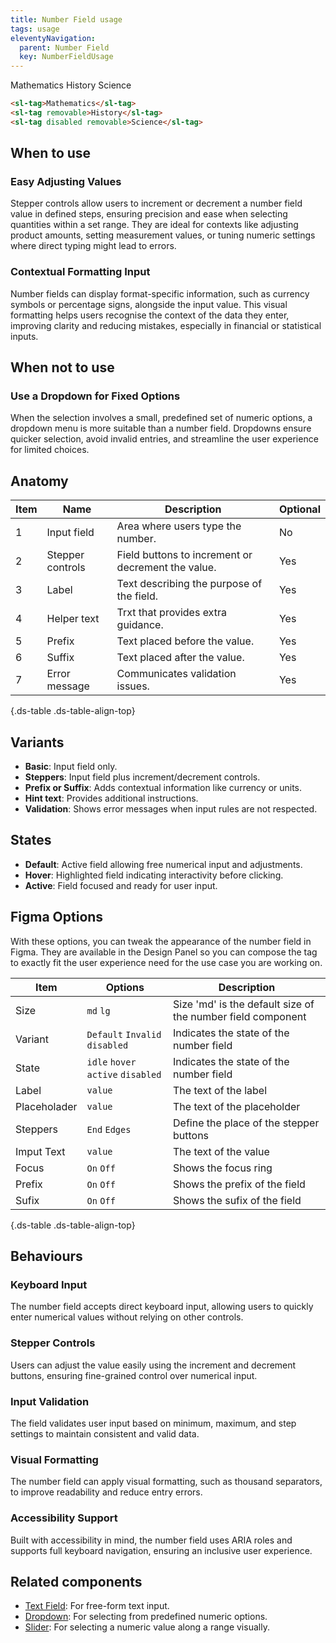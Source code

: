 ```yaml
---
title: Number Field usage
tags: usage
eleventyNavigation:
  parent: Number Field
  key: NumberFieldUsage
---
```

<section class="no-heading">

<div class="ds-example">
<sl-tag>Mathematics</sl-tag>
<sl-tag removable>History</sl-tag>
<sl-tag disabled removable>Science</sl-tag>
</div>

<div class="ds-code">

  ```html
<sl-tag>Mathematics</sl-tag>
<sl-tag removable>History</sl-tag>
<sl-tag disabled removable>Science</sl-tag>
  ```

</div>
</section>

<section>

## When to use

### Easy Adjusting Values
Stepper controls allow users to increment or decrement a number field value in defined steps, ensuring precision and ease when selecting quantities within a set range. They are ideal for contexts like adjusting product amounts, setting measurement values, or tuning numeric settings where direct typing might lead to errors.

### Contextual Formatting Input
Number fields can display format-specific information, such as currency symbols or percentage signs, alongside the input value. This visual formatting helps users recognise the context of the data they enter, improving clarity and reducing mistakes, especially in financial or statistical inputs.

</section>


<section>

## When not to use

### Use a Dropdown for Fixed Options
When the selection involves a small, predefined set of numeric options, a dropdown menu is more suitable than a number field. Dropdowns ensure quicker selection, avoid invalid entries, and streamline the user experience for limited choices.

</section>


<section>

## Anatomy

<div class="ds-table-wrapper">

| Item | Name | Description | Optional |
|------|------|-------------|----------|
| 1 | Input field | Area where users type the number. | No |
| 2 | Stepper controls | Field buttons to increment or decrement the value. | Yes |
| 3 | Label | Text describing the purpose of the field. | Yes |
| 4 | Helper text | Trxt that provides extra guidance. | Yes |
| 5 | Prefix | Text placed before the value. | Yes |
| 6 | Suffix | Text placed after the value. | Yes |
| 7 | Error message | Communicates validation issues. | Yes |

{.ds-table .ds-table-align-top}

</div>

</section>


<section>

## Variants

- **Basic**: Input field only.
- **Steppers**: Input field plus increment/decrement controls.
- **Prefix or Suffix**: Adds contextual information like currency or units.
- **Hint text**: Provides additional instructions.
- **Validation**: Shows error messages when input rules are not respected.

</section>

<section>

## States
- **Default**: Active field allowing free numerical input and adjustments.
- **Hover**: Highlighted field indicating interactivity before clicking.
- **Active**: Field focused and ready for user input.

</section>


<section>

## Figma Options

With these options, you can tweak the appearance of the number field in Figma. They are available in the Design Panel so you can compose the tag to exactly fit the user experience need for the use case you are working on.

<div class="ds-table-wrapper">

|Item|Options|Description|
|-|-|-|
|Size|`md` `lg`|Size 'md' is the default size of the number field component |
|Variant|`Default` `Invalid` `disabled`|Indicates the state of the number field|
|State|`idle` `hover` `active` `disabled`|Indicates the state of the number field|
|Label|`value`|The text of the label|
|Placeholader|`value`|The text of the placeholder|
|Steppers|`End` `Edges`|Define the place of the stepper buttons|
|Imput Text|`value`|The text of the value|
|Focus|`On` `Off`|Shows the focus ring|
|Prefix|`On` `Off`|Shows the prefix of the field|
|Sufix|`On` `Off`|Shows the sufix of the field|

{.ds-table .ds-table-align-top}

</div>

</section>


<section>
  
## Behaviours

### Keyboard Input
The number field accepts direct keyboard input, allowing users to quickly enter numerical values without relying on other controls.

### Stepper Controls
Users can adjust the value easily using the increment and decrement buttons, ensuring fine-grained control over numerical input.

### Input Validation
The field validates user input based on minimum, maximum, and step settings to maintain consistent and valid data.

### Visual Formatting
The number field can apply visual formatting, such as thousand separators, to improve readability and reduce entry errors.

### Accessibility Support
Built with accessibility in mind, the number field uses ARIA roles and supports full keyboard navigation, ensuring an inclusive user experience.

</section>

<section>
  
## Related components
- [Text Field](/categories/components/text-field/usage): For free-form text input.
- [Dropdown](/categories/components/dropdown/usage): For selecting from predefined numeric options.
- [Slider](/categories/components/slider/usage): For selecting a numeric value along a range visually.

</section>